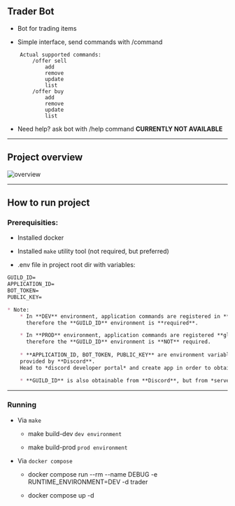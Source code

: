 ## Trader Bot

* Bot for trading items

* Simple interface, send commands with /command
```
    Actual supported commands:
        /offer sell
            add
            remove
            update
            list
        /offer buy
            add
            remove
            update
            list
```
* Need help? ask bot with /help command **CURRENTLY NOT AVAILABLE**

---

## Project overview

![overview](./arch_overview2.png)

--- 

## How to run project

### Prerequisities:

* Installed docker

* Installed ```make``` utility tool (not required, but preferred)

* .env file in project root dir with variables:
```md
GUILD_ID=
APPLICATION_ID=
BOT_TOKEN=
PUBLIC_KEY=

* Note:
    * In **DEV** environment, application commands are registered in **guild**, 
      therefore the **GUILD_ID** environment is **required**.

    * In **PROD** environment, application commands are registered **globally**,
      therefore the **GUILD_ID** environment is **NOT** required.
    
    * **APPLICATION_ID, BOT_TOKEN, PUBLIC_KEY** are environment variables
    provided by **Discord**. 
    Head to *discord developer portal* and create app in order to obtain it.

    * **GUILD_ID** is also obtainable from **Discord**, but from *server* where app is installed ofc.
```

---

### Running

* Via ```make```

    * make build-dev ```dev environment```

    * make build-prod ```prod environment```

* Via ```docker compose```

    * docker compose run --rm --name DEBUG -e RUNTIME_ENVIRONMENT=DEV -d trader

    * docker compose up -d

